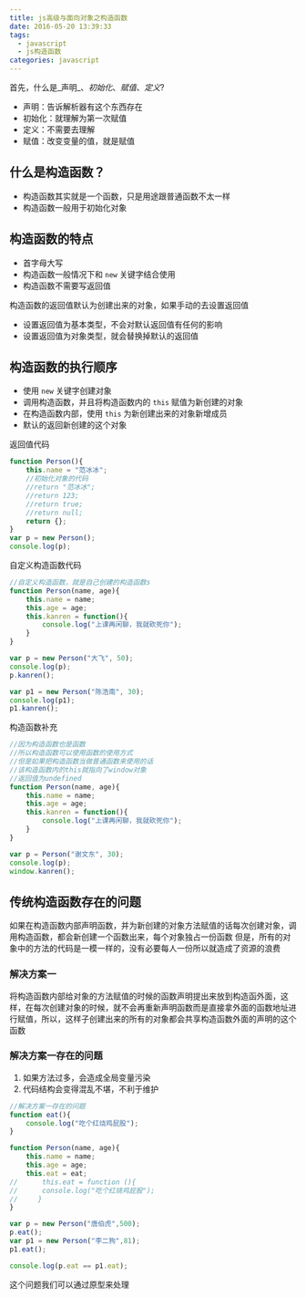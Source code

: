 ```yaml
---
title: js高级与面向对象之构造函数
date: 2016-05-20 13:39:33
tags:
  - javascript
  - js构造函数
categories: javascript
---
```


首先，什么是_声明_、_初始化_、_赋值_、_定义_?
* 声明：告诉解析器有这个东西存在
* 初始化：就理解为第一次赋值
* 定义：不需要去理解
* 赋值：改变变量的值，就是赋值

<!-- more -->

## 什么是构造函数？

* 构造函数其实就是一个函数，只是用途跟普通函数不太一样
* 构造函数一般用于初始化对象

## 构造函数的特点

* 首字母大写
* 构造函数一般情况下和 `new` 关键字结合使用
* 构造函数不需要写返回值

构造函数的返回值默认为创建出来的对象，如果手动的去设置返回值

* 设置返回值为基本类型，不会对默认返回值有任何的影响
* 设置返回值为对象类型，就会替换掉默认的返回值

## 构造函数的执行顺序

* 使用 `new` 关键字创建对象
* 调用构造函数，并且将构造函数内的 `this` 赋值为新创建的对象
* 在构造函数内部，使用 `this` 为新创建出来的对象新增成员
* 默认的返回新创建的这个对象

返回值代码

```js
function Person(){
    this.name = "范冰冰";
    //初始化对象的代码
	//return "范冰冰";
	//return 123;
	//return true;
	//return null;
    return {};
}
var p = new Person();
console.log(p);
```
自定义构造函数代码

```js
//自定义构造函数，就是自己创建的构造函数s
function Person(name, age){
    this.name = name;
    this.age = age;
    this.kanren = function(){
        console.log("上课再闲聊，我就砍死你");
    }
}

var p = new Person("大飞", 50);
console.log(p);
p.kanren();

var p1 = new Person("陈浩南", 30);
console.log(p1);
p1.kanren();
```
构造函数补充

```js
//因为构造函数也是函数
//所以构造函数可以使用函数的使用方式
//但是如果把构造函数当做普通函数来使用的话
//该构造函数内的this就指向了window对象
//返回值为undefined
function Person(name, age){
    this.name = name;
    this.age = age;
    this.kanren = function(){
        console.log("上课再闲聊，我就砍死你");
    }
}

var p = Person("谢文东", 30);
console.log(p);
window.kanren();
```

## 传统构造函数存在的问题

如果在构造函数内部声明函数，并为新创建的对象方法赋值的话每次创建对象，调用构造函数，都会新创建一个函数出来，每个对象独占一份函数 但是，所有的对象中的方法的代码是一模一样的，没有必要每人一份所以就造成了资源的浪费

### 解决方案一

将构造函数内部给对象的方法赋值的时候的函数声明提出来放到构造函外面，这样，在每次创建对象的时候，就不会再重新声明函数而是直接拿外面的函数地址进行赋值，所以，这样子创建出来的所有的对象都会共享构造函数外面的声明的这个函数

### 解决方案一存在的问题

1. 如果方法过多，会造成全局变量污染
2. 代码结构会变得混乱不堪，不利于维护

```js
//解决方案一存在的问题
function eat(){
    console.log("吃个红烧鸡屁股");
}

function Person(name, age){
    this.name = name;
    this.age = age;
    this.eat = eat;
//		this.eat = function (){
//		console.log("吃个红烧鸡屁股");
//     }
}

var p = new Person("唐伯虎",500);
p.eat();
var p1 = new Person("李二狗",81);
p1.eat();

console.log(p.eat == p1.eat);
```

这个问题我们可以通过原型来处理
